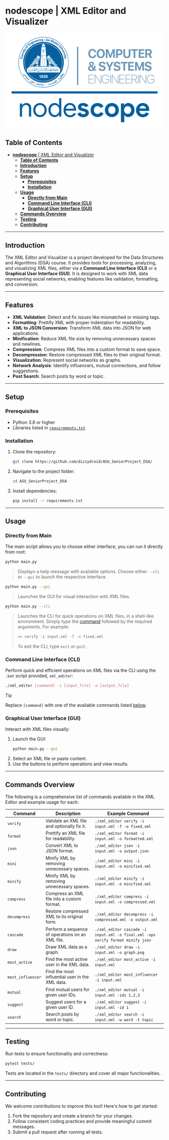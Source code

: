 # **nodescope** | XML Editor and Visualizer

<div id="header" align="center">
 <img src="assets/nodescope_asu.png">
</div>


## **Table of Contents**
- [**nodescope** | XML Editor and Visualizer](#nodescope--xml-editor-and-visualizer)
  - [**Table of Contents**](#table-of-contents)
  - [**Introduction**](#introduction)
  - [**Features**](#features)
  - [**Setup**](#setup)
    - [**Prerequisites**](#prerequisites)
    - [**Installation**](#installation)
  - [**Usage**](#usage)
    - [**Directly from Main**](#directly-from-main)
    - [**Command Line Interface (CLI)**](#command-line-interface-cli)
    - [**Graphical User Interface (GUI)**](#graphical-user-interface-gui)
  - [**Commands Overview**](#commands-overview)
  - [**Testing**](#testing)
  - [**Contributing**](#contributing)

---

## **Introduction**
The XML Editor and Visualizer is a project developed for the Data Structures and Algorithms (DSA) course. It provides tools for processing, analyzing, and visualizing XML files, either via a **Command Line Interface (CLI)** or a **Graphical User Interface (GUI)**. It is designed to work with XML data representing social networks, enabling features like validation, formatting, and conversion.

---

## **Features**
- **XML Validation**: Detect and fix issues like mismatched or missing tags.
- **Formatting**: Prettify XML with proper indentation for readability.
- **XML to JSON Conversion**: Transform XML data into JSON for web applications.
- **Minification**: Reduce XML file size by removing unnecessary spaces and newlines.
- **Compression**: Compress XML files into a custom format to save space.
- **Decompression**: Restore compressed XML files to their original format.
- **Visualization**: Represent social networks as graphs.
- **Network Analysis**: Identify influencers, mutual connections, and follow suggestions.
- **Post Search**: Search posts by word or topic.

---

## **Setup**

### **Prerequisites**
- Python 3.8 or higher
- Libraries listed in [`requirements.txt`](requirements.txt)

### **Installation**
1. Clone the repository:
   ```bash
   git clone https://github.com/dizzydroid/ASU_SeniorProject_DSA/
   ```
2. Navigate to the project folder:
   ```bash
   cd ASU_SeniorProject_DSA
   ```
3. Install dependencies:
   ```bash
   pip install -r requirements.txt
   ```

---

## **Usage**

### **Directly from Main**
The main script allows you to choose either interface, you can run it directly from root:
```bash
python main.py
```
> Displays a help message with available options.
> Choose either `--cli` or `--gui` to launch the respective interface.

```bash
python main.py --gui
```
> Launches the GUI for visual interaction with XML files.

```bash
python main.py --cli
```
> Launches the CLI for quick operations on XML files, in a shell-like environment. 
> Simply type the [command](#commands-overview) followed by the required arguments.
> For example:
> ```bash
> >> verify -i input.xml -f -o fixed.xml
> ```
> To exit the CLI, type `exit` or `quit`.

### **Command Line Interface (CLI)**
Perform quick and efficient operations on XML files via the CLI using the `.bat` script provided, `xml_editor`:
```bash
./xml_editor [command] -i [input_file] -o [output_file]
```
> [!TIP]
> Replace `[command]` with one of the available commands listed [below](#commands-overview).

### **Graphical User Interface (GUI)**
Interact with XML files visually:
1. Launch the GUI:
   ```bash
   python main.py --gui
   ```
2. Select an XML file or paste content.
3. Use the buttons to perform operations and view results.

---

## **Commands Overview**
The following is a comprehensive list of commands available in the XML Editor and example usage for each:

| Command        | Description                                       | Example Command                                              |
|----------------|---------------------------------------------------|--------------------------------------------------------------|
| `verify`       | Validate an XML file and optionally fix it.       | `./xml_editor verify -i input.xml -f -o fixed.xml`  |
| `format`       | Prettify an XML file for readability.             | `./xml_editor format -i input.xml -o formatted.xml` |
| `json`         | Convert XML to JSON format.                       | `./xml_editor json -i input.xml -o output.json`     |
| `mini`         | Minify XML by removing unnecessary spaces.        | `./xml_editor mini -i input.xml -o minified.xml`    |
| `minify`       | Minify XML by removing unnecessary spaces.        | `./xml_editor minify -i input.xml -o minified.xml`  |
| `compress`     | Compress an XML file into a custom format.        | `./xml_editor compress -i input.xml -o compressed.xml` |
| `decompress`   | Restore compressed XML to its original form.      | `./xml_editor decompress -i compressed.xml -o output.xml` |
| `cascade`      | Perform a sequence of operations on an XML file.  | `./xml_editor cascade -i input.xml -o final.xml -ops verify format minify json` |
| `draw`         | Draw XML data as a graph.                         | `./xml_editor draw -i input.xml -o graph.png`       |
| `most_active`  | Find the most active user in the XML data.        | `./xml_editor most_active -i input.xml`             |
| `most_influencer` | Find the most influential user in the XML data.| `./xml_editor most_influencer -i input.xml`         |
| `mutual`       | Find mutual users for given user IDs.              | `./xml_editor mutual -i input.xml -ids 1,2,3`       |
| `suggest`      | Suggest users for a given user ID.                | `./xml_editor suggest -i input.xml -id 1`           |
| `search`       | Search posts by word or topic.                    | `./xml_editor search -i input.xml -w word -t topic` |


---

## **Testing**
Run tests to ensure functionality and correctness:
```bash
pytest tests/
```
Tests are located in the `tests/` directory and cover all major functionalities.

---

## **Contributing**
We welcome contributions to improve this tool! Here's how to get started:
1. Fork the repository and create a branch for your changes.
2. Follow consistent coding practices and provide meaningful commit messages.
3. Submit a pull request after running all tests.
